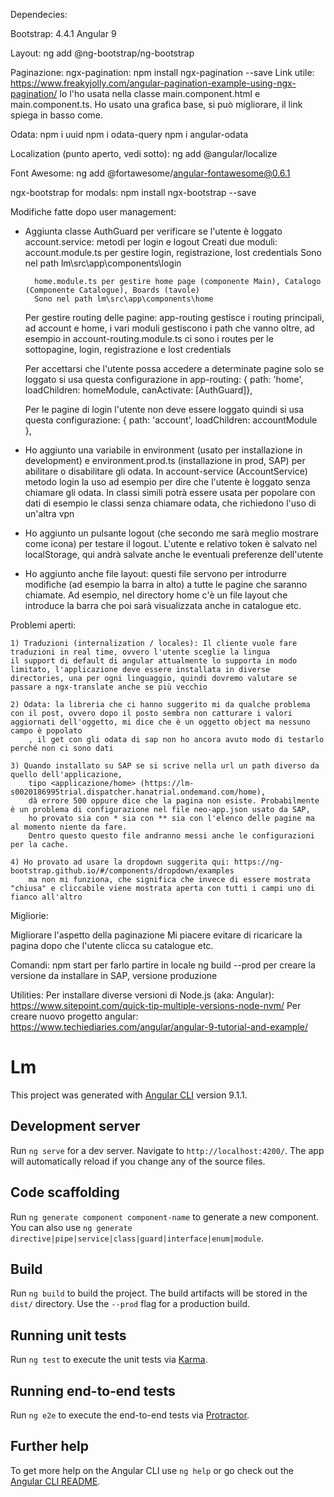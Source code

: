 Dependecies:

Bootstrap: 4.4.1
Angular 9

Layout:
	ng add @ng-bootstrap/ng-bootstrap

Paginazione:
	ngx-pagination: npm install ngx-pagination --save
Link utile: https://www.freakyjolly.com/angular-pagination-example-using-ngx-pagination/
Io l'ho usata nella classe main.component.html e main.component.ts.
Ho usato una grafica base, si può migliorare, il link spiega in basso come.
	
Odata:
	npm i uuid
	npm i odata-query
	npm i angular-odata

Localization (punto aperto, vedi sotto):
	ng add @angular/localize

Font Awesome: ng add @fortawesome/angular-fontawesome@0.6.1 

ngx-bootstrap for modals:
npm install ngx-bootstrap --save

Modifiche fatte dopo user management:

- Aggiunta classe AuthGuard per verificare se l'utente è loggato
	account.service: metodi per login e logout
	Creati due moduli: 
		account.module.ts per gestire login, registrazione, lost credentials
		Sono nel path lm\src\app\components\login 
		
		home.module.ts per gestire home page (componente Main), Catalogo (Componente Catalogue), Boards (tavole)
		Sono nel path lm\src\app\components\home
	
	Per gestire routing delle pagine: app-routing gestisce i routing principali, ad account e home, i vari moduli gestiscono i path che vanno oltre,
	ad esempio in account-routing.module.ts ci sono i routes per le sottopagine, login, registrazione e lost credentials
	
	Per accettarsi che l'utente possa accedere a determinate pagine solo se loggato si usa questa configurazione in app-routing:
	{ path: 'home', loadChildren: homeModule, canActivate: [AuthGuard]},
	
	Per le pagine di login l'utente non deve essere loggato quindi si usa questa configurazione:
	{ path: 'account', loadChildren: accountModule },
	
- Ho aggiunto una variabile in environment (usato per installazione in development) e environment.prod.ts (installazione in prod, SAP)
	per abilitare o disabilitare gli odata.
	In account-service (AccountService) metodo login la uso ad esempio per dire che l'utente è loggato senza chiamare gli odata.
	In classi simili potrà essere usata per popolare con dati di esempio le classi senza chiamare odata, che richiedono l'uso di un'altra vpn

- Ho aggiunto un pulsante logout (che secondo me sarà meglio mostrare come icona) per testare il logout.
L'utente e relativo token è salvato nel localStorage, qui andrà salvate anche le eventuali preferenze dell'utente

- Ho aggiunto anche file layout: questi file servono per introdurre modifiche (ad esempio la barra in alto) a tutte le pagine che saranno chiamate.
Ad esempio, nel directory home c'è un file layout che introduce la barra che poi sarà visualizzata anche in catalogue etc.

Problemi aperti:
	
	1) Traduzioni (internalization / locales): Il cliente vuole fare traduzioni in real time, ovvero l'utente sceglie la lingua
	il support di default di angular attualmente lo supporta in modo limitato, l'applicazione deve essere installata in diverse
	directories, una per ogni linguaggio, quindi dovremo valutare se passare a ngx-translate anche se più vecchio
	
	2) Odata: la libreria che ci hanno suggerito mi da qualche problema con il post, ovvero dopo il posto sembra non catturare i valori aggiornati dell'oggetto, mi dice che è un oggetto object ma nessuno campo è popolato
		, il get con gli odata di sap non ho ancora avuto modo di testarlo perché non ci sono dati
		
	3) Quando installato su SAP se si scrive nella url un path diverso da quello dell'applicazione, 
		tipo <applicazione/home> (https://lm-s0020186995trial.dispatcher.hanatrial.ondemand.com/home),
		dà errore 500 oppure dice che la pagina non esiste. Probabilmente è un problema di configurazione nel file neo-app.json usato da SAP,
		ho provato sia con * sia con ** sia con l'elenco delle pagine ma al momento niente da fare.
		Dentro questo questo file andranno messi anche le configurazioni per la cache.
		
	4) Ho provato ad usare la dropdown suggerita qui: https://ng-bootstrap.github.io/#/components/dropdown/examples
		ma non mi funziona, che significa che invece di essere mostrata "chiusa" e cliccabile viene mostrata aperta con tutti i campi uno di fianco all'altro

Migliorie:

Migliorare l'aspetto della paginazione
Mi piacere evitare di ricaricare la pagina dopo che l'utente clicca su catalogue etc.

Comandi:
npm start per farlo partire in locale
ng build --prod per creare la versione da installare in SAP, versione produzione

Utilities:
Per installare diverse versioni di Node.js (aka: Angular): https://www.sitepoint.com/quick-tip-multiple-versions-node-nvm/
Per creare nuovo progetto angular: https://www.techiediaries.com/angular/angular-9-tutorial-and-example/

# Lm

This project was generated with [Angular CLI](https://github.com/angular/angular-cli) version 9.1.1.

## Development server

Run `ng serve` for a dev server. Navigate to `http://localhost:4200/`. The app will automatically reload if you change any of the source files.

## Code scaffolding

Run `ng generate component component-name` to generate a new component. You can also use `ng generate directive|pipe|service|class|guard|interface|enum|module`.

## Build

Run `ng build` to build the project. The build artifacts will be stored in the `dist/` directory. Use the `--prod` flag for a production build.

## Running unit tests

Run `ng test` to execute the unit tests via [Karma](https://karma-runner.github.io).

## Running end-to-end tests

Run `ng e2e` to execute the end-to-end tests via [Protractor](http://www.protractortest.org/).

## Further help

To get more help on the Angular CLI use `ng help` or go check out the [Angular CLI README](https://github.com/angular/angular-cli/blob/master/README.md).
